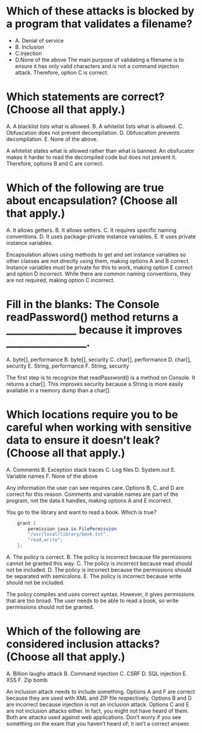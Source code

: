 # Which of these attacks is blocked by a program that validates a filename?
* A. Denial of service
* B. Inclusion
* C.Injection
* D.None of the above
The main purpose of validating a filename is to ensure it has only valid characters and is not a command injection attack. Therefore, option C is correct.

# Which statements are correct? (Choose all that apply.)
A. A blacklist lists what is allowed.
B. A whitelist lists what is allowed.
C. Obfuscation does not prevent decompilation.
D. Obfuscation prevents decompilation.
E. None of the above.

A whitelist states what is allowed rather than what is banned.
An obsfucator makes it harder to read the decompiled code but does not prevent it.
Therefore, options B and C are correct.

# Which of the following are true about encapsulation? (Choose all that apply.)
A. It allows getters.
B. It allows setters.
C. It requires specific naming conventions.
D. It uses package-private instance variables.
E. It uses private instance variables.

Encapsulation allows using methods to get and set instance variables so other classes are not directly using them, making options A and B correct.
Instance variables must be private for this to work, making option E correct and option D incorrect.
While there are common naming conventions, they are not required, making option C incorrect.

# Fill in the blanks: The Console readPassword() method returns a ______________ because it improves ________________.
A. byte[], performance
B. byte[], security
C. char[], performance
D. char[], security
E. String, performance
F. String, security

The first step is to recognize that readPassword() is a method on Console. It returns a char[].
This improves security because a String is more easily available in a memory dump than a char[].

# Which locations require you to be careful when working with sensitive data to ensure it doesn’t leak? (Choose all that apply.)
A. Comments
B. Exception stack traces
C. Log files
D. System.out
E. Variable names
F. None of the above

Any information the user can see requires care. Options B, C, and D are correct for this reason.
Comments and variable names are part of the program, not the data it handles, making options A and E incorrect.

You go to the library and want to read a book. Which is true?
``` java
    grant {
        permission java.io.FilePermission
        "/usr/local/library/book.txt",
        "read,write";
    };
```
A. The policy is correct.
B. The policy is incorrect because file permissions cannot be granted this way.
C. The policy is incorrect because read should not be included.
D. The policy is incorrect because the permissions should be separated with semicolons.
E. The policy is incorrect because write should not be included.

The policy compiles and uses correct syntax. However, it gives permissions that are too broad.
The user needs to be able to read a book, so write permissions should not be granted.

# Which of the following are considered inclusion attacks? (Choose all that apply.)
A. Billion laughs attack
B. Command injection
C. CSRF
D. SQL injection
E. XSS
F. Zip bomb

An inclusion attack needs to include something. Options A and F are correct because they are used with XML and ZIP file respectively.
Options B and D are incorrect because injection is not an inclusion attack. Options C and E are not inclusion attacks either.
In fact, you might not have heard of them. Both are attacks used against web applications.
Don’t worry if you see something on the exam that you haven’t heard of; it isn’t a correct answer.

